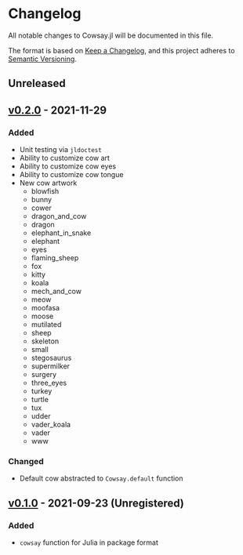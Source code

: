 # Changelog

All notable changes to Cowsay.jl will be documented in this file.

The format is based on [Keep a Changelog](https://keepachangelog.com/en/1.0.0/),
and this project adheres to [Semantic
Versioning](https://semver.org/spec/v2.0.0.html).

## Unreleased

## [v0.2.0] - 2021-11-29

### Added

- Unit testing via `jldoctest`
- Ability to customize cow art
- Ability to customize cow eyes
- Ability to customize cow tongue
- New cow artwork
  - blowfish
  - bunny
  - cower
  - dragon_and_cow
  - dragon
  - elephant_in_snake
  - elephant
  - eyes
  - flaming_sheep
  - fox
  - kitty
  - koala
  - mech_and_cow
  - meow
  - moofasa
  - moose
  - mutilated
  - sheep
  - skeleton
  - small
  - stegosaurus
  - supermilker
  - surgery
  - three_eyes
  - turkey
  - turtle
  - tux
  - udder
  - vader_koala
  - vader
  - www

### Changed

- Default cow abstracted to `Cowsay.default` function

## [v0.1.0] - 2021-09-23 (Unregistered)

### Added

- `cowsay` function for Julia in package format

[Unreleased]: https://github.com/MillironX/Cowsay.jl/compare/v0.2.0...HEAD
[v0.2.0]: https://github.com/MillironX/Cowsay.jl/compare/v0.1.0...v0.2.0
[v0.1.0]: https://github.com/MillironX/Cowsay.jl/releases/tag/v0.1.0
